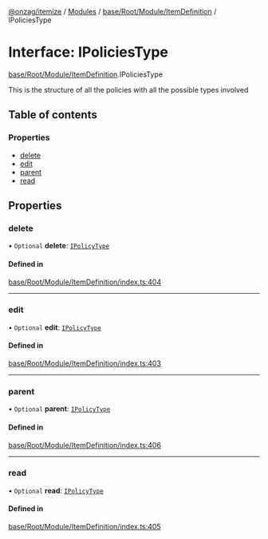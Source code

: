 [@onzag/itemize](../README.md) / [Modules](../modules.md) / [base/Root/Module/ItemDefinition](../modules/base_Root_Module_ItemDefinition.md) / IPoliciesType

# Interface: IPoliciesType

[base/Root/Module/ItemDefinition](../modules/base_Root_Module_ItemDefinition.md).IPoliciesType

This is the structure of all the policies
with all the possible types involved

## Table of contents

### Properties

- [delete](base_Root_Module_ItemDefinition.IPoliciesType.md#delete)
- [edit](base_Root_Module_ItemDefinition.IPoliciesType.md#edit)
- [parent](base_Root_Module_ItemDefinition.IPoliciesType.md#parent)
- [read](base_Root_Module_ItemDefinition.IPoliciesType.md#read)

## Properties

### delete

• `Optional` **delete**: [`IPolicyType`](base_Root_Module_ItemDefinition.IPolicyType.md)

#### Defined in

[base/Root/Module/ItemDefinition/index.ts:404](https://github.com/onzag/itemize/blob/5c2808d3/base/Root/Module/ItemDefinition/index.ts#L404)

___

### edit

• `Optional` **edit**: [`IPolicyType`](base_Root_Module_ItemDefinition.IPolicyType.md)

#### Defined in

[base/Root/Module/ItemDefinition/index.ts:403](https://github.com/onzag/itemize/blob/5c2808d3/base/Root/Module/ItemDefinition/index.ts#L403)

___

### parent

• `Optional` **parent**: [`IPolicyType`](base_Root_Module_ItemDefinition.IPolicyType.md)

#### Defined in

[base/Root/Module/ItemDefinition/index.ts:406](https://github.com/onzag/itemize/blob/5c2808d3/base/Root/Module/ItemDefinition/index.ts#L406)

___

### read

• `Optional` **read**: [`IPolicyType`](base_Root_Module_ItemDefinition.IPolicyType.md)

#### Defined in

[base/Root/Module/ItemDefinition/index.ts:405](https://github.com/onzag/itemize/blob/5c2808d3/base/Root/Module/ItemDefinition/index.ts#L405)
